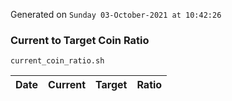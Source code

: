 Generated on `Sunday 03-October-2021 at 10:42:26`

### Current to Target Coin Ratio
`current_coin_ratio.sh`

Date|Current|Target|Ratio
---|---|---|---
